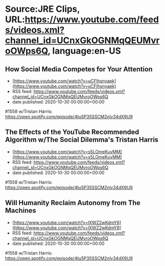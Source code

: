# Source:JRE Clips, URL:https://www.youtube.com/feeds/videos.xml?channel_id=UCnxGkOGNMqQEUMvroOWps6Q, language:en-US

## How Social Media Competes for Your Attention
 - [https://www.youtube.com/watch?v=uCFIhsnyaek](https://www.youtube.com/watch?v=uCFIhsnyaek)
 - RSS feed: https://www.youtube.com/feeds/videos.xml?channel_id=UCnxGkOGNMqQEUMvroOWps6Q
 - date published: 2020-10-30 00:00:00+00:00

#1558 w/Tristan Harris:
https://open.spotify.com/episode/4tu5P35SSCM2nlv34dX9U9

## The Effects of the YouTube Recommended Algorithm w/The Social Dilemma's Tristan Harris
 - [https://www.youtube.com/watch?v=s5LOmeKuyMM](https://www.youtube.com/watch?v=s5LOmeKuyMM)
 - RSS feed: https://www.youtube.com/feeds/videos.xml?channel_id=UCnxGkOGNMqQEUMvroOWps6Q
 - date published: 2020-10-30 00:00:00+00:00

#1558 w/Tristan Harris:
https://open.spotify.com/episode/4tu5P35SSCM2nlv34dX9U9

## Will Humanity Reclaim Autonomy from The Machines
 - [https://www.youtube.com/watch?v=lXWZ2wKdmY8](https://www.youtube.com/watch?v=lXWZ2wKdmY8)
 - RSS feed: https://www.youtube.com/feeds/videos.xml?channel_id=UCnxGkOGNMqQEUMvroOWps6Q
 - date published: 2020-10-30 00:00:00+00:00

#1558 w/Tristan Harris:
https://open.spotify.com/episode/4tu5P35SSCM2nlv34dX9U9

